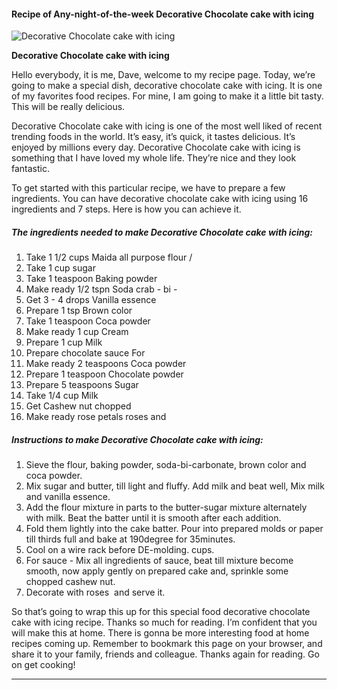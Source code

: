             

#### Recipe of Any-night-of-the-week Decorative Chocolate cake with icing

![Decorative Chocolate cake with icing](https://img-global.cpcdn.com/recipes/ce6b5d0b56a0f134/751x532cq70/decorative-chocolate-cake-with-icing-recipe-main-photo.jpg)

**Decorative Chocolate cake with icing**

Hello everybody, it is me, Dave, welcome to my recipe page. Today, we’re going to make a special dish, decorative chocolate cake with icing. It is one of my favorites food recipes. For mine, I am going to make it a little bit tasty. This will be really delicious.

Decorative Chocolate cake with icing is one of the most well liked of recent trending foods in the world. It’s easy, it’s quick, it tastes delicious. It’s enjoyed by millions every day. Decorative Chocolate cake with icing is something that I have loved my whole life. They’re nice and they look fantastic.

To get started with this particular recipe, we have to prepare a few ingredients. You can have decorative chocolate cake with icing using 16 ingredients and 7 steps. Here is how you can achieve it.

##### The ingredients needed to make Decorative Chocolate cake with icing:

1.  Take 1 1/2 cups Maida all purpose flour /
2.  Take 1 cup sugar
3.  Take 1 teaspoon Baking powder
4.  Make ready 1/2 tspn Soda crab - bi -
5.  Get 3 - 4 drops Vanilla essence
6.  Prepare 1 tsp Brown color
7.  Take 1 teaspoon Coca powder
8.  Make ready 1 cup Cream
9.  Prepare 1 cup Milk
10.  Prepare chocolate sauce For
11.  Make ready 2 teaspoons Coca powder
12.  Prepare 1 teaspoon Chocolate powder
13.  Prepare 5 teaspoons Sugar
14.  Take 1/4 cup Milk
15.  Get Cashew nut chopped
16.  Make ready rose petals roses and

##### Instructions to make Decorative Chocolate cake with icing:

1.  Sieve the flour, baking powder, soda-bi-carbonate, brown color and coca powder.
2.  Mix sugar and butter, till light and fluffy. Add milk and beat well, Mix milk and vanilla essence.
3.  Add the flour mixture in parts to the butter-sugar mixture alternately with milk. Beat the batter until it is smooth after each addition.
4.  Fold them lightly into the cake batter. Pour into prepared molds or paper till thirds full and bake at 190degree for 35minutes.
5.  Cool on a wire rack before DE-molding. cups.
6.  For sauce - Mix all ingredients of sauce, beat till mixture become smooth, now apply gently on prepared cake and, sprinkle some chopped cashew nut.
7.  Decorate with roses  and serve it.

So that’s going to wrap this up for this special food decorative chocolate cake with icing recipe. Thanks so much for reading. I’m confident that you will make this at home. There is gonna be more interesting food at home recipes coming up. Remember to bookmark this page on your browser, and share it to your family, friends and colleague. Thanks again for reading. Go on get cooking!

* * *